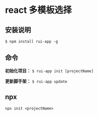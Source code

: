 # react 多模板选择

## 安装说明

```$ npm install rui-app -g```

## 命令

**初始化项目：**
```$ rui-app init [projectName]```

**更新脚手架：** 
```$ rui-app update```

## npx

```npx init <projectName>```
